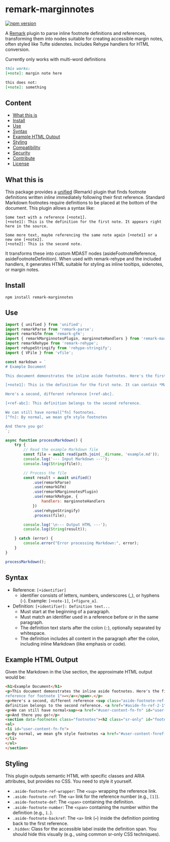 # remark-marginnotes

[![npm version](https://img.shields.io/npm/v/remark-marginnotes.svg)](https://www.npmjs.com/package/remark-marginnotes)
<!-- Add other badges like build status, license later -->

A [Remark](https://github.com/remarkjs/remark) plugin to parse inline footnote definitions and references, transforming them into nodes suitable for creating accessible margin notes, often styled like Tufte sidenotes. Includes Rehype handlers for HTML conversion.

Currently only works with multi-word definitions

```markdown
this works:
[+note]: margin note here

this does not:
[+note]: something
```

## Content

*   [What this is](#what-this-is)
*   [Install](#install)
*   [Use](#use)
*   [Syntax](#syntax)
*   [Example HTML Output](#example-html-output)
*   [Styling](#styling)
*   [Compatibility](#compatibility)
*   [Security](#security)
*   [Contribute](#contribute)
*   [License](#license)

## What this is

This package provides a [unified](https://github.com/unifiedjs/unified) (Remark) plugin that finds footnote definitions written *inline* immediately following their first reference. Standard Markdown footnotes require definitions to be placed at the bottom of the document. This plugin allows a syntax like:

```
Some text with a reference [+note1].
[+note1]: This is the definition for the first note. It appears right here in the source.

Some more text, maybe referencing the same note again [+note1] or a new one [+note2].
[+note2]: This is the second note.
```

It transforms these into custom MDAST nodes (asideFootnoteReference, asideFootnoteDefinition). When used with remark-rehype and the included handlers, it generates HTML suitable for styling as inline tooltips, sidenotes, or margin notes.

## Install

`npm install remark-marginnotes`

## Use

```js
import { unified } from 'unified';
import remarkParse from 'remark-parse';
import remarkGfm from 'remark-gfm';
import { remarkMarginnotesPlugin, marginnoteHandlers } from 'remark-marginnotes';
import remarkRehype from 'remark-rehype';
import rehypeStringify from 'rehype-stringify';
import { VFile } from 'vfile';

const markdown = `
# Example Document

This document demonstrates the inline aside footnotes. Here's the first reference [+note1].

[+note1]: This is the definition for the first note. It can contain *Markdown* like emphasis and `code`.

Here's a second, different reference [+ref-abc].

[+ref-abc]: This definition belongs to the second reference.

We can still have normal[^fn] footnotes.
[^fn]: By normal, we mean gfm style footnotes

And there you go!
`;

async function processMarkdown() {
    try {
        // Read the example Markdown file
        const file = await read(path.join(__dirname, 'example.md'));
        console.log('--- Input Markdown ---');
        console.log(String(file));

        // Process the file
        const result = await unified()
            .use(remarkParse)
            .use(remarkGfm)
            .use(remarkMarginnotesPlugin)
            .use(remarkRehype, {
                handlers: marginnoteHandlers
            })
            .use(rehypeStringify)
            .process(file);

        console.log('\n--- Output HTML ---');
        console.log(String(result));

    } catch (error) {
        console.error("Error processing Markdown:", error);
    }
}

processMarkdown();
```

## Syntax

- Reference: `[+identifier]`
  - identifier consists of letters, numbers, underscores (_), or hyphens (-). Example: `[+note-1]`, `[+figure_a]`.
- Definition: `[+identifier]: Definition text...`
  - Must start at the beginning of a paragraph.
  - Must match an identifier used in a reference before or in the same paragraph.
  - The definition text starts after the colon (`:`), optionally separated by whitespace.
  - The definition includes all content in the paragraph after the colon, including inline Markdown (like emphasis or code).

## Example HTML Output

Given the Markdown in the Use section, the approximate HTML output would be:

```html
<h1>Example Document</h1>
<p>This document demonstrates the inline aside footnotes. Here's the first reference <sup class="aside-footnote-ref-wrapper"><a href="#aside-fn-def-1" id="aside-fn-ref-1-1" class="aside-footnote-ref" role="doc-noteref" aria-describedby="aside-footnote-label-1" data-footnote-identifier="note1" data-footnote-instance="1">[1]</a></sup><span id="aside-fn-def-1" class="aside-footnote-def" role="note" data-footnote-identifier="note1"><span id="aside-footnote-label-1" class="hidden">Footnote 1</span><span class="aside-footnote-number">1. </span>This is the definition for the first note. It can contain <em>Markdown</em> like emphasis and <code>code</code>. <a href="#aside-fn-ref-1-1" class="aside-footnote-backref" role="doc-backlink" aria-label="Back to first 
reference for footnote 1">↩</a></span>.</p>
<p>Here's a second, different reference <sup class="aside-footnote-ref-wrapper"><a href="#aside-fn-def-2" id="aside-fn-ref-2-1" class="aside-footnote-ref" role="doc-noteref" aria-describedby="aside-footnote-label-2" data-footnote-identifier="ref-abc" data-footnote-instance="1">[2]</a></sup><span id="aside-fn-def-2" class="aside-footnote-def" role="note" data-footnote-identifier="ref-abc"><span id="aside-footnote-label-2" class="hidden">Footnote 2</span><span class="aside-footnote-number">2. </span>This 
definition belongs to the second reference. <a href="#aside-fn-ref-2-1" class="aside-footnote-backref" role="doc-backlink" aria-label="Back to first reference for footnote 2">↩</a></span>.</p>
<p>We can still have normal<sup><a href="#user-content-fn-fn" id="user-content-fnref-fn" data-footnote-ref aria-describedby="footnote-label">1</a></sup> footnotes.</p>
<p>And there you go!</p>
<section data-footnotes class="footnotes"><h2 class="sr-only" id="footnote-label">Footnotes</h2>
<ol>
<li id="user-content-fn-fn">
<p>By normal, we mean gfm style footnotes <a href="#user-content-fnref-fn" data-footnote-backref="" aria-label="Back to reference 1" class="data-footnote-backref">↩</a></p>
</li>
</ol>
</section>
```

## Styling

This plugin outputs semantic HTML with specific classes and ARIA attributes, but provides no CSS. You need to style it yourself.

- `.aside-footnote-ref-wrapper`: The `<sup>` wrapping the reference link.
- `.aside-footnote-ref`: The `<a>` link for the reference number (e.g., `[1]`).
- `.aside-footnote-def`: The `<span>` containing the definition.
- `.aside-footnote-number`: The `<span>` containing the number within the definition (e.g., `1.`).
- `.aside-footnote-backref`: The `<a>` link (`↩`) inside the definition pointing back to the first reference.
- `.hidden`: Class for the accessible label inside the definition span. You should hide this visually (e.g., using common sr-only CSS techniques).